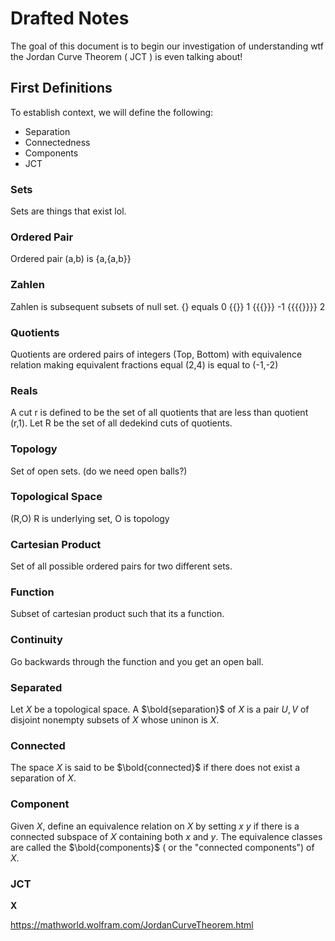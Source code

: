 # Drafted Notes

The goal of this document is to begin our investigation of understanding wtf the Jordan Curve Theorem ( JCT ) is even talking about!

## First Definitions

To establish context, we will define the following:

* Separation
* Connectedness
* Components
* JCT

### Sets
Sets are things that exist lol.

### Ordered Pair
Ordered pair (a,b) is {a,{a,b}}

### Zahlen
Zahlen is subsequent subsets of null set.
{} equals 0
{{}} 1
{{{}}} -1
{{{{}}}} 2

### Quotients
Quotients are ordered pairs of integers
(Top, Bottom) with equivalence relation making equivalent fractions equal
(2,4) is equal to (-1,-2)

### Reals
A cut r is defined to be the set of all quotients that are less than quotient (r,1).
Let R be the set of all dedekind cuts of quotients.

### Topology
Set of open sets. (do we need open balls?)

### Topological Space
(R,O)
R is underlying set, O is topology

### Cartesian Product
Set of all possible ordered pairs for two different sets.

### Function
Subset of cartesian product such that its a function.

### Continuity
Go backwards through the function and you get an open ball.

### Separated
Let $X$ be a topological space.
A $\bold{separation}$ of $X$ is a pair $U,V$ of disjoint nonempty subsets of $X$ whose uninon is $X$.

### Connected
The space $X$ is said to be $\bold{connected}$ if there does not exist a separation of $X$.

### Component
Given $X$, define an equivalence relation on $X$ by setting $x ~ y$ if there is a connected subspace of $X$ containing both $x$ and $y$.
The equivalence classes are called the $\bold{components}$ ( or the "connected components") of $X$.

### JCT
$\mathbf{X}$

https://mathworld.wolfram.com/JordanCurveTheorem.html
